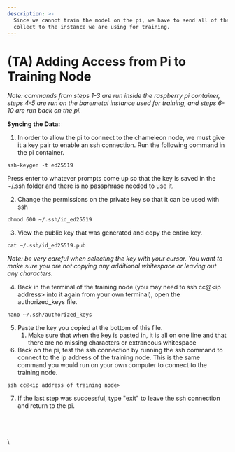 ```yaml
---
description: >-
  Since we cannot train the model on the pi, we have to send all of the data we
  collect to the instance we are using for training.
---
```


# (TA) Adding Access from Pi to Training Node

_Note: commands from steps 1-3 are run inside the raspberry pi container, steps 4-5 are run on the baremetal instance used for training, and steps 6-10 are run back on the pi._

**Syncing the Data:**

1. In order to allow the pi to connect to the chameleon node, we must give it a key pair to enable an ssh connection. Run the following command in the pi container.

```
ssh-keygen -t ed25519
```

Press enter to whatever prompts come up so that the key is saved in the \~/.ssh folder and there is no passphrase needed to use it.

2. Change the permissions on the private key so that it can be used with ssh

```
chmod 600 ~/.ssh/id_ed25519
```

3. View the public key that was generated and copy the entire key.

```
cat ~/.ssh/id_ed25519.pub
```

_Note: be very careful when selecting the key with your cursor. You want to make sure you are not copying any additional whitespace or leaving out any characters._

4. Back in the terminal of the training node (you may need to ssh cc@\<ip address> into it again from your own terminal), open the authorized\_keys file.&#x20;

```
nano ~/.ssh/authorized_keys
```

5. Paste the key you copied at the bottom of this file.
   1. Make sure that when the key is pasted in, it is all on one line and that there are no missing characters or extraneous whitespace
6. Back on the pi, test the ssh connection by running the ssh command to connect to the ip address of the training node. This is the same command you would run on your own computer to connect to the training node.

```
ssh cc@<ip address of training node>
```

7. If the last step was successful, type "exit" to leave the ssh connection and return to the pi.

\
\
\
\
